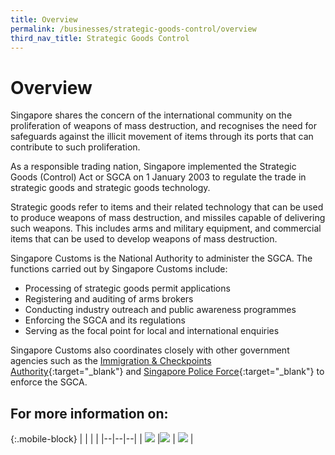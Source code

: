 ```yaml
---
title: Overview
permalink: /businesses/strategic-goods-control/overview
third_nav_title: Strategic Goods Control
---
```


# Overview

Singapore shares the concern of the international community on the proliferation of weapons of mass destruction, and recognises the need for safeguards against the illicit movement of items through its ports that can contribute to such proliferation.

As a responsible trading nation, Singapore implemented the Strategic Goods (Control) Act or SGCA on 1 January 2003 to regulate the trade in strategic goods and strategic goods technology.

Strategic goods refer to items and their related technology that can be used to produce weapons of mass destruction, and missiles capable of delivering such weapons. This includes arms and military equipment, and commercial items that can be used to develop weapons of mass destruction.

Singapore Customs is the National Authority to administer the SGCA. The functions carried out by Singapore Customs include:

-   Processing of strategic goods permit applications
-   Registering and auditing of arms brokers
-   Conducting industry outreach and public awareness programmes
-   Enforcing the SGCA and its regulations
-   Serving as the focal point for local and international enquiries


Singapore Customs also coordinates closely with other government agencies such as the  [Immigration & Checkpoints Authority](http://www.ica.gov.sg/){:target="_blank"}  and  [Singapore Police Force](http://www.spf.gov.sg/){:target="_blank"}  to enforce the SGCA.

## For more information on: 

{:.mobile-block}
|  |  |  |
|--|--|--|
| **[![](/images/SGC/SGC1.jpg)](/businesses/strategic-goods-control-1/overview/legislation)** |**[![](/images/SGC/SGC2.jpg)](/businesses/strategic-goods-control-1/overview/scope-of-control)** | **[![](/images/SGC/SGC3.jpg)](/businesses/strategic-goods-control-1/overview/enforcement)** |
